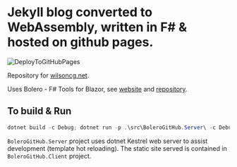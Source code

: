 # Jekyll blog converted to WebAssembly, written in F# & hosted on github pages.

![DeployToGitHubPages](https://github.com/wilsoncg/wilsoncg.github.io/workflows/DeployToGitHubPages/badge.svg)

Repository for [wilsoncg.net](https://www.wilsoncg.net).

Uses Bolero - F# Tools for Blazor, see [website](https://fsbolero.io/) and [repository](https://github.com/fsbolero/Bolero).

## To build & Run
```powershell
dotnet build -c Debug; dotnet run -p .\src\BoleroGitHub.Server\ -c Debug
```
`BoleroGitHub.Server` project uses dotnet Kestrel web server to assist development (template hot reloading). The static site served is contained in `BoleroGitHub.Client` project.